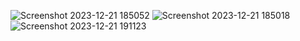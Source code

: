 ![Screenshot 2023-12-21 185052](https://github.com/yaimadeddine/tp-ms/assets/101249465/6d34705c-c042-49f7-8cff-4bdf0b5d665d)
![Screenshot 2023-12-21 185018](https://github.com/yaimadeddine/tp-ms/assets/101249465/e7bccab2-e705-48d0-9eb8-28b3e9e3feba)
![Screenshot 2023-12-21 191123](https://github.com/yaimadeddine/tp-ms/assets/101249465/60cb87d7-5452-4f8c-8062-7e88a347863b)
